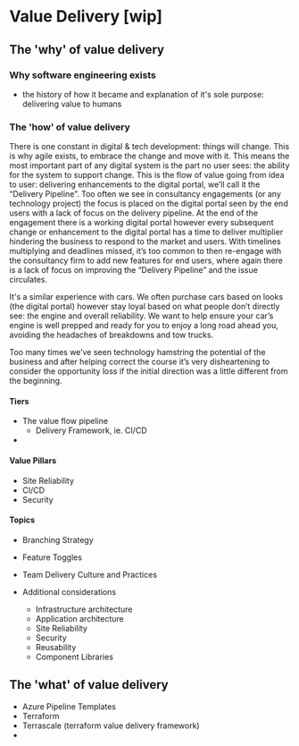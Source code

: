 
# Value Delivery [wip]

## The 'why' of value delivery

### Why software engineering exists

- the history of how it became and explanation of it's sole purpose: delivering value to humans

### The 'how' of value delivery

There is one constant in digital & tech development: things will change. This is why agile exists, to embrace the change and move with it. This means the most important part of any digital system is the part no user sees: the ability for the system to support change. This is the flow of value going from idea to user: delivering enhancements to the digital portal, we’ll call it the “Delivery Pipeline”. Too often we see in consultancy engagements (or any technology project) the focus is placed on the digital portal seen by the end users with a lack of focus on the delivery pipeline. At the end of the engagement there is a working digital portal however every subsequent change or enhancement to the digital portal has a time to deliver multiplier hindering the business to respond to the market and users. With timelines multiplying and deadlines missed, it’s too common to then re-engage with the consultancy firm to add new features for end users, where again there is a lack of focus on improving the “Delivery Pipeline” and the issue circulates.

It's a similar experience with cars. We often purchase cars based on looks (the digital portal) however stay loyal based on what people don’t directly see: the engine and overall reliability. We want to help ensure your car’s engine is well prepped and ready for you to enjoy a long road ahead you, avoiding the headaches of breakdowns and tow trucks.

Too many times we’ve seen technology hamstring the potential of the business and after helping correct the course it’s very disheartening to consider the opportunity loss if the initial direction was a little different from the beginning.

#### Tiers

- The value flow pipeline
	- Delivery Framework, ie. CI/CD
- 

#### Value Pillars

- Site Reliability
- CI/CD
- Security

#### Topics
- Branching Strategy
- Feature Toggles
- Team Delivery Culture and Practices

- Additional considerations
	- Infrastructure architecture
	- Application architecture
	- Site Reliability
	- Security
	- Reusability
	- Component Libraries


## The 'what' of value delivery

- Azure Pipeline Templates
- Terraform
- Terrascale (terraform value delivery framework)
- 
<!--stackedit_data:
eyJoaXN0b3J5IjpbLTg5OTQ4NzMxNywtNjM5MTMyOTk5LC0xNj
g4MDY2ODI2XX0=
-->